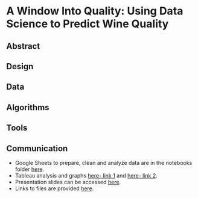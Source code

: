 # A Window Into Quality: Using Data Science to Predict Wine Quality


## Abstract

## Design

## Data

## Algorithms

## Tools

## Communication
- Google Sheets to prepare, clean and analyze data are in the notebooks folder [here](https://github.com/katurn1/Business-Fundamentals-project).
- Tableau analysis and graphs [here- link 1](https://public.tableau.com/app/profile/katurn1/viz/WineQuality-Businessproject/Dashboard1) and [here- link 2](https://public.tableau.com/app/profile/katurn1/viz/WineQualityPairPlot/WineQualitypairplot).
- Presentation slides can be accessed  [here]().
- Links to files are provided [here](https://github.com/katurn1/Business-Fundamentals-project).
